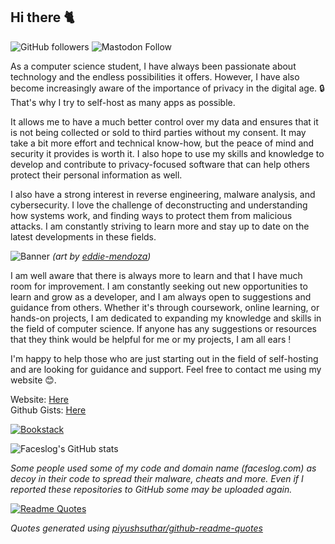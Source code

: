## Hi there 🐈

![GitHub followers](https://img.shields.io/github/followers/faceslog?style=social)
![Mastodon Follow](https://img.shields.io/mastodon/follow/109324985835537964?domain=https%3A%2F%2Fmstdn.social&style=social)


As a computer science student, I have always been passionate about technology and the endless possibilities it offers. However, I have also become increasingly aware of the importance of privacy in the digital age. 🔒 That's why I try to self-host as many apps as possible. 

It allows me to have a much better control over my data and ensures that it is not being collected or sold to third parties without my consent. It may take a bit more effort and technical know-how, but the peace of mind and security it provides is worth it. I also hope to use my skills and knowledge to develop and contribute to privacy-focused software that can help others protect their personal information as well.

I also have a strong interest in reverse engineering, malware analysis, and cybersecurity. I love the challenge of deconstructing and understanding how systems work, and finding ways to protect them from malicious attacks. I am constantly striving to learn more and stay up to date on the latest developments in these fields.

![Banner](https://cdna.artstation.com/p/assets/images/images/045/161/574/large/eddie-mendoza-the-pod.jpg?1642060673)
*(art by [eddie-mendoza](https://www.artstation.com/eddie))*

I am well aware that there is always more to learn and that I have much room for improvement. I am constantly seeking out new opportunities to learn and grow as a developer, and I am always open to suggestions and guidance from others. Whether it's through coursework, online learning, or hands-on projects, I am dedicated to expanding my knowledge and skills in the field of computer science. If anyone has any suggestions or resources that they think would be helpful for me or my projects, I am all ears !

I'm happy to help those who are just starting out in the field of self-hosting and are looking for guidance and support.
Feel free to contact me using my website 😊.

Website: [Here](https://faceslog.com) <br/>
Github Gists: [Here](https://gist.github.com/faceslog) <br/>

[![Bookstack](https://img.shields.io/badge/Bookstack-%230288D1.svg?style=for-the-badge&logo=bookstack&logoColor=white)](https://bookstack.faceslog.com)<br/> 

![Faceslog's GitHub stats](https://github-readme-stats.vercel.app/api/top-langs/?username=faceslog&layout=compact&theme=aura_dark)

*Some people used some of my code and domain name (faceslog.com) as decoy in their code to spread their malware, cheats and more. Even if I reported these repositories to GitHub some may be uploaded again.*

[![Readme Quotes](https://quotes-github-readme.vercel.app/api?type=horizontal&theme=dracula)](https://github.com/piyushsuthar/github-readme-quotes)

*Quotes generated using [piyushsuthar/github-readme-quotes](https://github.com/piyushsuthar/github-readme-quotes)*
<!-- Others Icon pack: https://github.com/Ileriayo/markdown-badges#readme -->
